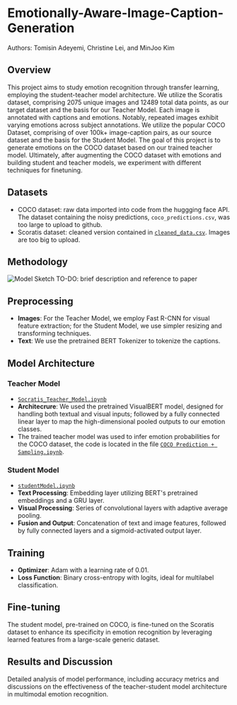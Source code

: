 # Emotionally-Aware-Image-Caption-Generation
Authors: Tomisin Adeyemi, Christine Lei, and MinJoo Kim

## Overview
This project aims to study emotion recognition through transfer learning, employing the student-teacher model architecture. We utilize the Scoratis dataset, comprising 2075 unique images and 12489 total data points, as our target dataset and the basis for our Teacher Model. Each image is annotated with captions and emotions. Notably, repeated images exhibit varying emotions across subject annotations. We utilize the popular COCO Dataset, comprising of over 100k+ image-caption pairs, as our source dataset and the basis for the Student Model. The goal of this project is to generate emotions on the COCO dataset based on our trained teacher model. Ultimately, after augmenting the COCO dataset with emotions and building student and teacher models, we experiment with different techniques for finetuning.

## Datasets
- COCO dataset: raw data imported into code from the huggging face API. The dataset containing the noisy predictions, `coco_predictions.csv`, was too large to upload to github.
- Scoratis dataset: cleaned version contained in [`cleaned_data.csv`](https://github.com/Christine-Lei/Emotionally-Aware-Image-Caption-Generation/blob/main/cleaned_data.csv). Images are too big to upload.

## Methodology
![Model Sketch](https://github.com/Christine-Lei/Emotionally-Aware-Image-Caption-Generation/assets/98556351/3cf2db35-6b0a-49b4-b089-e596a0a8239e)
TO-DO: brief description and reference to paper

## Preprocessing
- **Images**: For the Teacher Model, we employ Fast R-CNN for visual feature extraction; for the Student Model, we use simpler resizing and transforming techniques.
- **Text**: We use the pretrained BERT Tokenizer to tokenize the captions.

## Model Architecture
### Teacher Model
- [`Socratis_Teacher_Model.ipynb`](https://github.com/Christine-Lei/Emotionally-Aware-Image-Caption-Generation/blob/main/Socratis_Teacher_Model.ipynb)
- **Architecrure**: We used the pretrained VisualBERT model, designed for handling both textual and visual inputs; followed by a fully connected linear layer to map the high-dimensional pooled outputs to our emotion classes.
-  The trained teacher model was used to infer emotion probabilities for the COCO dataset, the code is located in the file [`COCO Prediction + Sampling.ipynb`](https://github.com/Christine-Lei/Emotionally-Aware-Image-Caption-Generation/blob/main/COCO%20Prediction%20%2B%20Sampling.ipynb).

### Student Model
- [`studentModel.ipynb`](https://github.com/Christine-Lei/Emotionally-Aware-Image-Caption-Generation/blob/main/studentModel.ipynb)
- **Text Processing**: Embedding layer utilizing BERT's pretrained embeddings and a GRU layer.
- **Visual Processing**: Series of convolutional layers with adaptive average pooling.
- **Fusion and Output**: Concatenation of text and image features, followed by fully connected layers and a sigmoid-activated output layer.

## Training
- **Optimizer**: Adam with a learning rate of 0.01.
- **Loss Function**: Binary cross-entropy with logits, ideal for multilabel classification.

## Fine-tuning
The student model, pre-trained on COCO, is fine-tuned on the Scoratis dataset to enhance its specificity in emotion recognition by leveraging learned features from a large-scale generic dataset.

## Results and Discussion
Detailed analysis of model performance, including accuracy metrics and discussions on the effectiveness of the teacher-student model architecture in multimodal emotion recognition.
